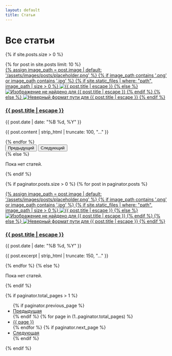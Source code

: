 ```yaml
---
layout: default
title: Статьи
---
```

<h1>Все статьи</h1>

{% if site.posts.size > 0 %}
<!-- Карусель статей (динамическая, привязана к постам) -->
<div id="articlesCarousel" class="carousel slide mb-5" data-bs-ride="carousel">
  <div class="carousel-inner">
    {% for post in site.posts limit: 10 %}
    <div class="carousel-item {% if forloop.first %}active{% endif %}">
      <div class="neural-card">
        <a href="{{ post.url | relative_url }}">
          <!-- Отладка пути изображения -->
          {% assign image_path = post.image | default: '/assets/images/posts/placeholder.png' %}
          {% if image_path contains '.png' or image_path contains '.jpg' %}
            {% if site.static_files | where: "path", image_path | size > 0 %}
              <img src="{{ image_path | relative_url }}" class="carousel-image" alt="{{ post.title | escape }}" loading="lazy">
            {% else %}
              <img src="/assets/images/posts/placeholder.png" class="carousel-image" alt="Изображение не найдено для {{ post.title | escape }}" loading="lazy">
            {% endif %}
          {% else %}
            <img src="/assets/images/posts/placeholder.png" class="carousel-image" alt="Неверный формат пути для {{ post.title | escape }}" loading="lazy">
          {% endif %}
        </a>
        <div class="carousel-caption d-block">
          <h3><a href="{{ post.url | relative_url }}">{{ post.title | escape }}</a></h3>
          <p class="post-date">{{ post.date | date: "%B %d, %Y" }}</p>
          <p>{{ post.content | strip_html | truncate: 100, "..." }}</p>
        </div>
      </div>
    </div>
    {% endfor %}
  </div>
  <button class="carousel-control-prev" type="button" data-bs-target="#articlesCarousel" data-bs-slide="prev">
    <span class="carousel-control-prev-icon" aria-hidden="true"></span>
    <span class="visually-hidden">Предыдущий</span>
  </button>
  <button class="carousel-control-next" type="button" data-bs-target="#articlesCarousel" data-bs-slide="next">
    <span class="carousel-control-next-icon" aria-hidden="true"></span>
    <span class="visually-hidden">Следующий</span>
  </button>
</div>
{% else %}
<p>Пока нет статей.</p>
{% endif %}

<!-- Список всех статей (с пагинацией) -->
{% if paginator.posts.size > 0 %}
  {% for post in paginator.posts %}
  <div class="card neural-card">
    <a href="{{ post.url | relative_url }}">
      <!-- Отладка пути изображения -->
      {% assign image_path = post.image | default: '/assets/images/posts/placeholder.png' %}
      {% if image_path contains '.png' or image_path contains '.jpg' %}
        {% if site.static_files | where: "path", image_path | size > 0 %}
          <img src="{{ image_path | relative_url }}" alt="{{ post.title | escape }}" loading="lazy">
        {% else %}
          <img src="/assets/images/posts/placeholder.png" alt="Изображение не найдено для {{ post.title | escape }}" loading="lazy">
        {% endif %}
      {% else %}
        <img src="/assets/images/posts/placeholder.png" alt="Неверный формат пути для {{ post.title | escape }}" loading="lazy">
      {% endif %}
    </a>
    <h3><a href="{{ post.url | relative_url }}">{{ post.title | escape }}</a></h3>
    <p>{{ post.date | date: "%B %d, %Y" }}</p>
    <p>{{ post.excerpt | strip_html | truncate: 150, "..." }}</p>
  </div>
  {% endfor %}
{% else %}
  <p>Пока нет статей.</p>
{% endif %}

{% if paginator.total_pages > 1 %}
<ul class="pagination">
  {% if paginator.previous_page %}
  <li><a href="{{ paginator.previous_page_path | relative_url }}">Предыдущая</a></li>
  {% endif %}
  {% for page in (1..paginator.total_pages) %}
  <li {% if page == paginator.page %}class="active"{% endif %}>
    <a href="{{ '/articles/page' | append: page | relative_url }}">{{ page }}</a>
  </li>
  {% endfor %}
  {% if paginator.next_page %}
  <li><a href="{{ paginator.next_page_path | relative_url }}">Следующая</a></li>
  {% endif %}
</ul>
{% endif %}
